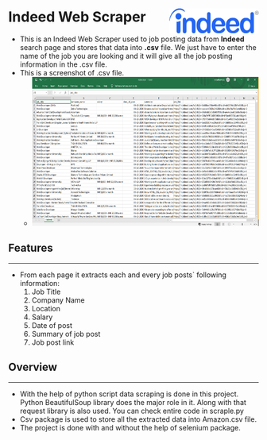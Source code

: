 # Indeed Web Scraper <img align="right" width="180" height="50" src="Indeed_logo.jpg">
            

* This is an Indeed Web Scraper used to job posting data from **Indeed** search page and stores that data into **.csv** file. We just have to enter the name of the job you are looking and it will give all the job posting information in the .csv file.
* This is a screenshot of .csv file.
    * <img  width="500" height="300" src="Indeed_CSV_SS.png">

## Features
---
* From each page it extracts each and every job posts` following information:   
    1. Job Title
    1. Company Name
    1. Location
    1. Salary
    1. Date of post
    1. Summary of job post
    1. Job post link

## Overview
---
* With the help of python script data scraping is done in this project. Python BeautifulSoup library does the major role in it. Along with that request library is also used. You can check entire code in scraple.py
* Csv package is used to store all the extracted data into Amazon.csv file.
* The project is done with and without the help of selenium package. 

